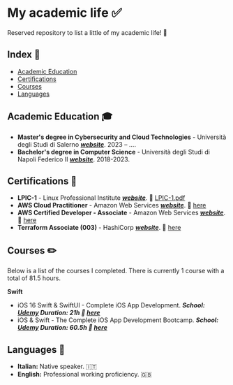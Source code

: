 # My academic life ✅

Reserved repository to list a little of my academic life! 🩵

## Index 📌

* [Academic Education](#academic)
* [Certifications](#certifications)
* [Courses](#courses)
* [Languages](#lang)

<a name="academic"></a>
## Academic Education 🎓
* <b>Master's degree in Cybersecurity and Cloud Technologies</b> - Università degli Studi di Salerno <b><em><a href="https://www.unisa.it" target="_blank">website</a></em></b>. 2023 &ndash; &hellip;.
* <b>Bachelor's degree in Computer Science</b> - Università degli Studi di Napoli Federico II <b><em><a href="http://www.unina.it/home" target="_blank">website</a></em></b>. 2018-2023.

<a name="certifications"></a>
## Certifications 💾
* <b>LPIC-1</b> - Linux Professional Institute <b><em><a href="https://www.lpi.org/it/" target="_blank">website</a></em></b>. 📎 [LPIC-1.pdf](https://github.com/simona2606/list-of-courses-certifications/files/14664638/LPIC-1.pdf)
* <b>AWS Cloud Practitioner</b> - Amazon Web Services <b><em><a href="https://aws.amazon.com/it/" target="_blank">website</a></em></b>. 📎 <a href="https://www.credly.com/badges/5c8bbeed-5669-4de4-941c-1b016fae95cc/public_url" target="_blank">here</a> </em></b>
* <b>AWS Certified Developer - Associate</b> - Amazon Web Services <b><em><a href="https://aws.amazon.com/it/" target="_blank">website</a></em></b>. 📎 <a href="https://www.credly.com/badges/be7e08d5-4b9b-43be-a837-9fb3581ed0ba/public_url" target="_blank">here</a> </em></b>
* <b>Terraform Associate (003)</b> - HashiCorp <b><em><a href="https://developer.hashicorp.com/terraform" target="_blank">website</a></em></b>. 📎 <a href="https://www.credly.com/badges/5122ab4e-468f-4d45-adc7-ca1b0029700d/public_url" target="_blank">here</a> </em></b>

<a name="courses"></a>
## Courses ✏️
Below is a list of the courses I completed. There is currently 1 course with a total of 81.5 hours.

<b>Swift</b>
* iOS 16 Swift & SwiftUI - Complete iOS App Development. <b><em>School: <a href="https://www.udemy.com/" target="_blank">Udemy</a> Duration: 21h 📎 <a href="https://udemy-certificate.s3.amazonaws.com/pdf/UC-fb9ff747-8a78-4795-8f84-48be00518c9b.pdf" target="_blank">here</a> </em></b>
* iOS & Swift - The Complete iOS App Development Bootcamp. <b><em>School: <a href="https://www.udemy.com/" target="_blank">Udemy</a> Duration: 60.5h 📎 <a href="https://udemy-certificate.s3.amazonaws.com/pdf/UC-085d85c3-01d0-488e-80af-bf3d2f39d27c.pdf" target="_blank">here</a> </em></b>

<a name="lang"></a>
## Languages 📍
* <b>Italian:</b> Native speaker. 🇮🇹
* <b>English:</b> Professional working proficiency. 🇬🇧
